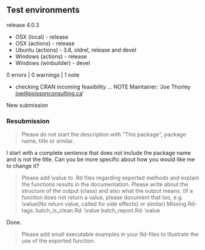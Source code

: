 ## Test environments

release 4.0.3

* OSX (local) - release
* OSX (actions) - release
* Ubuntu (actions) - 3.6, oldrel, release and devel
* Windows (actions) - release
* Windows (winbuilder) - devel

0 errors | 0 warnings | 1 note

* checking CRAN incoming feasibility ... NOTE
Maintainer: 'Joe Thorley <joe@poissonconsulting.ca>'

New submission

### Resubmission

> Please do not start the description with "This package", package name, title or similar.

I start with a complete sentence that does not include the package name and is not the title.
Can you be more specific about how you would like me to change it?

> Please add \value to .Rd files regarding exported methods and explain the functions results in the documentation. Please write about the structure of the output (class) and also what the output means. (If a function does not return a value, please document that too, e.g. \value{No return value, called for side effects} or similar)
> Missing Rd-tags:
     batch_is_clean.Rd: \value
     batch_report.Rd: \value

Done.

> Please add small executable examples in your Rd-files to illustrate the use of the exported function.

